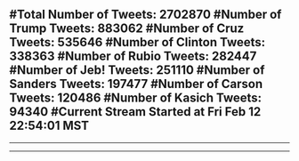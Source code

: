 #Total Number of Tweets: 2702870 
#Number of Trump Tweets: 883062
#Number of Cruz Tweets: 535646
#Number of Clinton Tweets: 338363
#Number of Rubio Tweets: 282447
#Number of Jeb! Tweets: 251110
#Number of Sanders Tweets: 197477
#Number of Carson Tweets: 120486
#Number of Kasich Tweets: 94340
#Current Stream Started at Fri Feb 12 22:54:01 MST
---
---
---
